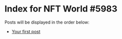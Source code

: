 # Index for NFT World #5983
Posts will be displayed in the order below:

- [Your first post](./001-first.md)

